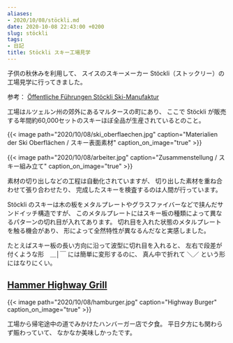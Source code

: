 ```yaml
---
aliases:
- 2020/10/08/stöckli.md
date: 2020-10-08 22:43:00 +0200
slug: stöckli
tags:
- 日記
title: Stöckli スキー工場見学
---
```

子供の秋休みを利用して、
スイスのスキーメーカー Stöckli（ストックリー）の工場見学に行ってきました。

参考： [Öffentliche Führungen Stöckli Ski-Manufaktur](https://www.stoeckli.ch/chde/events/fuehrung/manufakturfuehrung)

工場はルツェルン州の郊外にあるマルタースの町にあり、
ここで Stöckli が販売する年間約60,000セットのスキーほぼ全品が生産されているとのこと。

{{< image 
    path="2020/10/08/ski_oberflaechen.jpg"
    caption="Materialien der Ski Oberflächen / スキー表面素材"
    caption_on_image="true" >}}

{{< image 
    path="2020/10/08/arbeiter.jpg"
    caption="Zusammenstellung / スキー組み立て"
    caption_on_image="true" >}}

素材の切り出しなどの工程は自動化されていますが、
切り出した素材を重ね合わせて張り合わせたり、
完成したスキーを検査するのは人間が行っています。

Stöckli のスキーは木の板をメタルプレートやグラスファイバーなどで挟んだサンドイッチ構造ですが、
このメタルプレートにはスキー板の種類によって異なるパターンの切れ目が入れてあります。
切れ目を入れた状態のメタルプレートを触る機会があり、
形によって全然特性が異なるんだなと実感しました。

たとえばスキー板の長い方向に沿って波型に切れ目を入れると、
左右で段差が付くような形　＿│￣ には簡単に変形するのに、
真ん中で折れて ＼／ という形にはなりにくい。

## [Hammer Highway Grill](https://www.hammer-highway-grill.ch/)

{{< image 
    path="2020/10/08/hamburger.jpg"
    caption="Highway Burger"
    caption_on_image="true" >}}

工場から帰宅途中の道でみかけたハンバーガー店で夕食。
平日夕方にも関わらず賑わっていて、
なかなか美味しかったです。